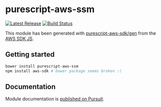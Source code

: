 # purescript-aws-ssm

[![Latest Release](https://pursuit.purescript.org/packages/purescript-aws-ssm/badge)](https://pursuit.purescript.org/packages/purescript-aws-ssm)
[![Build Status](https://app.wercker.com/status/5909b9e96d1080804b17a28f72f87b6b/s/master)](https://app.wercker.com/project/byKey/5909b9e96d1080804b17a28f72f87b6b)

This module has been generated with [purescript-aws-sdk/gen](https://github.com/purescript-aws-sdk/gen) from the [AWS SDK JS](https://github.com/aws/aws-sdk-js).

## Getting started

```sh
bower install purescript-aws-ssm
npm install aws-sdk # bower package seems broken :(
```

## Documentation

Module documentation is [published on Pursuit](http://pursuit.purescript.org/packages/purescript-aws-ssm).
